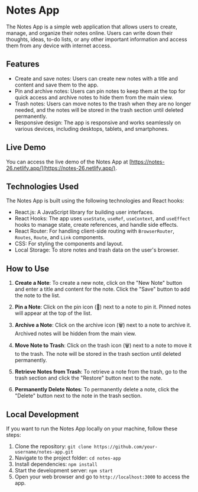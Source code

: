 # Notes App

The Notes App is a simple web application that allows users to create, manage, and organize their notes online. Users can write down their thoughts, ideas, to-do lists, or any other important information and access them from any device with internet access.

## Features

- Create and save notes: Users can create new notes with a title and content and save them to the app.
- Pin and archive notes: Users can pin notes to keep them at the top for quick access and archive notes to hide them from the main view.
- Trash notes: Users can move notes to the trash when they are no longer needed, and the notes will be stored in the trash section until deleted permanently.
- Responsive design: The app is responsive and works seamlessly on various devices, including desktops, tablets, and smartphones.

## Live Demo

You can access the live demo of the Notes App at [https://notes-26.netlify.app/](https://notes-26.netlify.app/).

## Technologies Used

The Notes App is built using the following technologies and React hooks:

- React.js: A JavaScript library for building user interfaces.
- React Hooks: The app uses `useState`, `useRef`, `useContext`, and `useEffect` hooks to manage state, create references, and handle side effects.
- React Router: For handling client-side routing with `BrowserRouter`, `Routes`, `Route`, and `Link` components.
- CSS: For styling the components and layout.
- Local Storage: To store notes and trash data on the user's browser.

## How to Use

1. **Create a Note**: To create a new note, click on the "New Note" button and enter a title and content for the note. Click the "Save" button to add the note to the list.

2. **Pin a Note**: Click on the pin icon (📌) next to a note to pin it. Pinned notes will appear at the top of the list.

3. **Archive a Note**: Click on the archive icon (🗑️) next to a note to archive it. Archived notes will be hidden from the main view.

4. **Move Note to Trash**: Click on the trash icon (🗑️) next to a note to move it to the trash. The note will be stored in the trash section until deleted permanently.

5. **Retrieve Notes from Trash**: To retrieve a note from the trash, go to the trash section and click the "Restore" button next to the note.

6. **Permanently Delete Notes**: To permanently delete a note, click the "Delete" button next to the note in the trash section.

## Local Development

If you want to run the Notes App locally on your machine, follow these steps:

1. Clone the repository: `git clone https://github.com/your-username/notes-app.git`
2. Navigate to the project folder: `cd notes-app`
3. Install dependencies: `npm install`
4. Start the development server: `npm start`
5. Open your web browser and go to `http://localhost:3000` to access the app.


